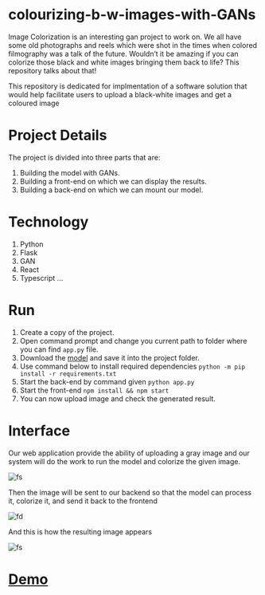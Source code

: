 # colourizing-b-w-images-with-GANs
Image Colorization is an interesting gan project to work on. We all have some old photographs and reels which were shot in the times when colored filmography was a talk of the future. Wouldn’t it be amazing if you can colorize those black and white images bringing them back to life? This repository talks about that! 

This repository is dedicated for implmentation of a software solution that would help facilitate users to upload a black-white images and get a coloured image 

# Project Details
The project is divided into three parts that are:
1. Building the model with GANs.
2. Building a front-end on which we can display the results.
3. Building a back-end on which we can mount our model.

# Technology
1. Python
2. Flask
3. GAN
4. React
5. Typescript
...

# Run
1. Create a copy of the project.
2. Open command prompt and change you current path to folder where you can find `app.py` file.
3. Download the [model](https://drive.google.com/drive/folders/1VhotvmQcCcPtLSGMyLe5LoDXkMC0F8Ql) and save it into the project folder.
4. Use command below to install required dependencies `python -m pip install -r requirements.txt`
5. Start the back-end by command given `python app.py`
6. Start the front-end `npm install && npm start`
7. You can now upload image and check the generated result.

# Interface

Our web application provide the ability of uploading a gray image and our system will do the work to run the model and colorize the given image.

![fs](https://i.ibb.co/NxbGScW/Screenshot-2022-12-05-at-15-56-33.png)


Then the image will be sent to our backend so that the model can process it, colorize it, and send it back to the frontend

![fd](https://i.ibb.co/sRRtm40/Screenshot-2022-12-05-at-15-57-09.png)


And this is how the resulting image appears

![fs](https://i.ibb.co/QDx2Gkf/Screenshot-2022-12-05-at-15-57-26.png)


# [Demo](https://www.loom.com/share/c7e975e6618a4d31975fb6ba04f110cb)
